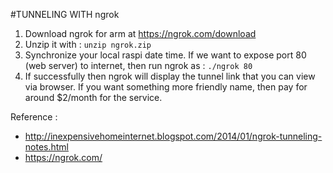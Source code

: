 #TUNNELING WITH ngrok
1. Download ngrok for arm at https://ngrok.com/download
2. Unzip it with : `unzip ngrok.zip`
3. Synchronize your local raspi date time. If we want to expose port 80 (web server) to internet, then run ngrok as : `./ngrok 80`
4. If successfully then ngrok will display the tunnel link that you can view via browser. If you want something more friendly name, then pay for around $2/month for the service.

Reference :
- http://inexpensivehomeinternet.blogspot.com/2014/01/ngrok-tunneling-notes.html
- https://ngrok.com/